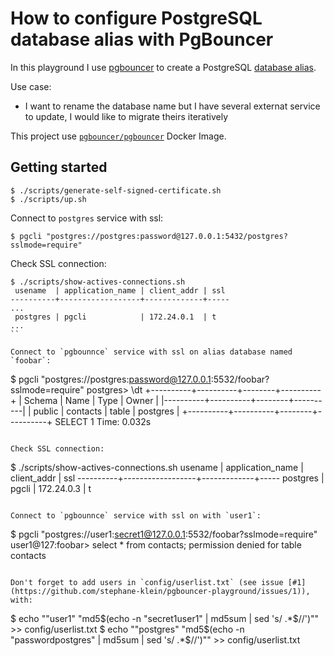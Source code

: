 # How to configure PostgreSQL database alias with PgBouncer

In this playground I use [pgbouncer](https://www.pgbouncer.org/) to create a PostgreSQL [database alias](https://www.postgresql.org/message-id/flat/82ippnky8l.fsf%40mid.bfk.de).

Use case:

- I want to rename the database name but I have several externat service to update, I would like to migrate theirs iteratively


This project use [`pgbouncer/pgbouncer`](https://gitlab.com/aztek-io/oss/containers/pgbouncer-container/) Docker Image.

## Getting started

```
$ ./scripts/generate-self-signed-certificate.sh
$ ./scripts/up.sh
```

Connect to `postgres` service with ssl:

```
$ pgcli "postgres://postgres:password@127.0.0.1:5432/postgres?sslmode=require"
```

Check SSL connection:

```
$ ./scripts/show-actives-connections.sh
 usename  | application_name | client_addr | ssl
----------+------------------+-------------+-----
...
 postgres | pgcli            | 172.24.0.1  | t
...
``

Connect to `pgbounnce` service with ssl on alias database named `foobar`:

```
$ pgcli "postgres://postgres:password@127.0.0.1:5532/foobar?sslmode=require"
postgres> \dt
+----------+----------+--------+----------+
| Schema   | Name     | Type   | Owner    |
|----------+----------+--------+----------|
| public   | contacts | table  | postgres |
+----------+----------+--------+----------+
SELECT 1
Time: 0.032s
```

Check SSL connection:

```
$ ./scripts/show-actives-connections.sh
 usename  | application_name | client_addr | ssl
----------+------------------+-------------+-----
 postgres | pgcli            | 172.24.0.3  | t
```

Connect to `pgbounnce` service with ssl on with `user1`:

```
$ pgcli "postgres://user1:secret1@127.0.0.1:5532/foobar?sslmode=require"
user1@127:foobar> select * from contacts;
permission denied for table contacts
```

Don't forget to add users in `config/userlist.txt` (see issue [#1](https://github.com/stephane-klein/pgbouncer-playground/issues/1)), with:

```
$ echo "\"user1\" \"md5$(echo  -n "secret1user1" | md5sum | sed 's/ .*$//')\"" >> config/userlist.txt
$ echo "\"postgres\" \"md5$(echo  -n "passwordpostgres" | md5sum | sed 's/ .*$//')\"" >> config/userlist.txt
```
